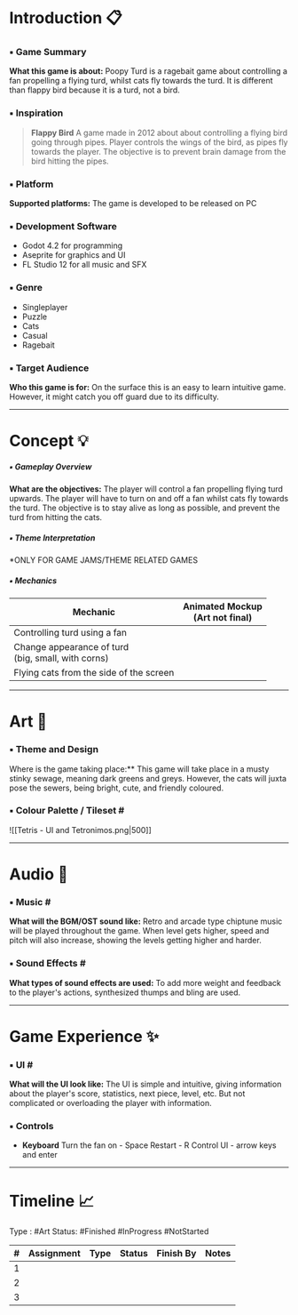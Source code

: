# Introduction 📋

### ▪️ Game Summary
**What this game is about:**
	Poopy Turd is a ragebait game about controlling a fan propelling a flying turd, whilst cats fly towards the turd. It is different than flappy bird because it is a turd, not a bird.
### ▪️ Inspiration
>    **Flappy Bird**
>      A game made in 2012 about about controlling a flying bird going through pipes. Player controls the wings of the bird, as pipes fly towards the player. The objective is to prevent brain damage from the bird hitting the pipes.

### ▪️ Platform
**Supported platforms:**
	The game is developed to be released on PC

### ▪️ Development Software
- Godot 4.2 for programming
- Aseprite for graphics and UI
- FL Studio 12 for all music and SFX

### ▪️ Genre
- Singleplayer
- Puzzle
- Cats
- Casual
- Ragebait

### ▪️ Target Audience
**Who this game is for:**
	On the surface this is an easy to learn intuitive game. However, it might catch you off guard due to its difficulty.

---
# **Concept** 💡
##### ▪️ Gameplay Overview
**What are the objectives:**
	The player will control a fan propelling flying turd upwards. The player will have to turn on and off a fan whilst cats fly towards the turd. The objective is to stay alive as long as possible, and prevent the turd from hitting the cats.

##### ▪️ Theme Interpretation
   \*ONLY FOR GAME JAMS/THEME RELATED GAMES

##### ▪️ Mechanics
| Mechanic | Animated Mockup<br>(Art not final) |
| ---- | ---- |
| Controlling turd using a fan |  |
| Change appearance of turd<br>(big, small, with corns) |  |
| Flying cats from the side of the screen |  |

---
# **Art** 🎨

### ▪️ Theme and Design
Where is the game taking place:**
	This game will take place in a musty stinky sewage, meaning dark greens and greys. However, the cats will juxta pose the sewers, being bright, cute, and friendly coloured.
### ▪️ Colour Palette / Tileset \#
![[Tetris - UI and Tetronimos.png|500]]

---
# **Audio** 🎸
### ▪️ Music \#
**What will the BGM/OST sound like:**
	Retro and arcade type chiptune music will be played throughout the game. When level gets higher, speed and pitch will also increase, showing the levels getting higher and harder.

### ▪️ Sound Effects \#
**What types of sound effects are used:**
	To add more weight and feedback to the player's actions, synthesized thumps and bling are used.

---
# **Game Experience** ✨
### ▪️ UI \#
**What will the UI look like:**
	The UI is simple and intuitive, giving information about the player's score, statistics, next piece, level, etc. But not complicated or overloading the player with information.

### ▪️ Controls
- **Keyboard**
	 Turn the fan on - Space
	 Restart - R
	 Control UI - arrow keys and enter


---
# **Timeline** 📈

Type : #Art
Status: #Finished #InProgress #NotStarted 

| # | Assignment | Type | Status | Finish By | Notes |
| ---- | ---- | :--- | ---- | ---- | ---- |
| 1 |  |  |  |  |  |
| 2 |  |  |  |  |  |
| 3 |  |  |  |  |  |
